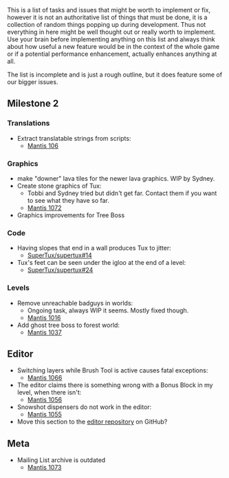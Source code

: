 This is a list of tasks and issues that might be worth to implement or fix, however it is not an authoritative list of things that must be done, it is a collection of random things popping up during development. Thus not everything in here might be well thought out or really worth to implement. Use your brain before implementing anything on this list and always think about how useful a new feature would be in the context of the whole game or if a potential performance enhancement, actually enhances anything at all. 

The list is incomplete and is just a rough outline, but it does feature some of our bigger issues.

## Milestone 2

### Translations
* Extract translatable strings from scripts:
  - [Mantis 106](http://supertux.lethargik.org/bugs/view.php?id=106)

### Graphics
* make "downer" lava tiles for the newer lava graphics. WIP by Sydney.
* Create stone graphics of Tux: 
  - Tobbi and Sydney tried but didn't get far. Contact them if you want to see what they have so far.
  - [Mantis 1072](http://supertux.lethargik.org/bugs/view.php?id=1072)
* Graphics improvements for Tree Boss

### Code
* Having slopes that end in a wall produces Tux to jitter:
  - [SuperTux/supertux#14](https://github.com/SuperTux/supertux/issues/14)
* Tux's feet can be seen under the igloo at the end of a level:
  - [SuperTux/supertux#24](https://github.com/SuperTux/supertux/issues/24)

### Levels
* Remove unreachable badguys in worlds:
  - Ongoing task, always WIP it seems. Mostly fixed though.
  - [Mantis 1016](http://supertux.lethargik.org/bugs/view.php?id=1016)
* Add ghost tree boss to forest world:
  - [Mantis 1037](http://supertux.lethargik.org/bugs/view.php?id=1037)


## Editor
* Switching layers while Brush Tool is active causes fatal exceptions:
  - [Mantis 1066](http://supertux.lethargik.org/bugs/view.php?id=1066)
* The editor claims there is something wrong with a Bonus Block in my level, when there isn't:
  - [Mantis 1056](http://supertux.lethargik.org/bugs/view.php?id=1056)
* Snowshot dispensers do not work in the editor:
  - [Mantis 1055](http://supertux.lethargik.org/bugs/view.php?id=1055)
* Move this section to the [editor repository](https://github.com/SuperTux/supertux-editor) on GitHub?

## Meta
* Mailing List archive is outdated
  - [Mantis 1073](http://supertux.lethargik.org/bugs/view.php?id=1073)
